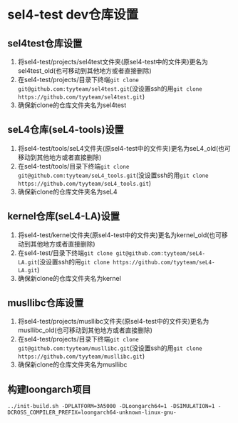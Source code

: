 # sel4-test dev仓库设置

## sel4test仓库设置
1. 将sel4-test/projects/sel4test文件夹(原sel4-test中的文件夹)更名为sel4test_old(也可移动到其他地方或者直接删除)
2. 在sel4-test/projects/目录下终端```git clone git@github.com:tyyteam/sel4test.git```(没设置ssh的用```git clone https://github.com/tyyteam/sel4test.git```)
3. 确保新clone的仓库文件夹名为sel4test

## seL4仓库(seL4-tools)设置
1. 将sel4-test/tools/seL4文件夹(原sel4-test中的文件夹)更名为seL4_old(也可移动到其他地方或者直接删除)
2. 在sel4-test/tools/目录下终端```git clone git@github.com:tyyteam/seL4_tools.git```(没设置ssh的用```git clone https://github.com/tyyteam/seL4_tools.git```)
3. 确保新clone的仓库文件夹名为seL4

## kernel仓库(seL4-LA)设置
1. 将sel4-test/kernel文件夹(原sel4-test中的文件夹)更名为kernel_old(也可移动到其他地方或者直接删除)
2. 在sel4-test/目录下终端```git clone git@github.com:tyyteam/seL4-LA.git```(没设置ssh的用```git clone https://github.com/tyyteam/seL4-LA.git```)
3. 确保新clone的仓库文件夹名为kernel

## musllibc仓库设置
1. 将sel4-test/projects/musllibc文件夹(原sel4-test中的文件夹)更名为musllibc_old(也可移动到其他地方或者直接删除)
2. 在sel4-test/projects/目录下终端```git clone git@github.com:tyyteam/musllibc.git```(没设置ssh的用```git clone https://github.com/tyyteam/musllibc.git```)
3. 确保新clone的仓库文件夹名为musllibc

## 构建loongarch项目

```../init-build.sh -DPLATFORM=3A5000 -DLoongarch64=1 -DSIMULATION=1 -DCROSS_COMPILER_PREFIX=loongarch64-unknown-linux-gnu-```